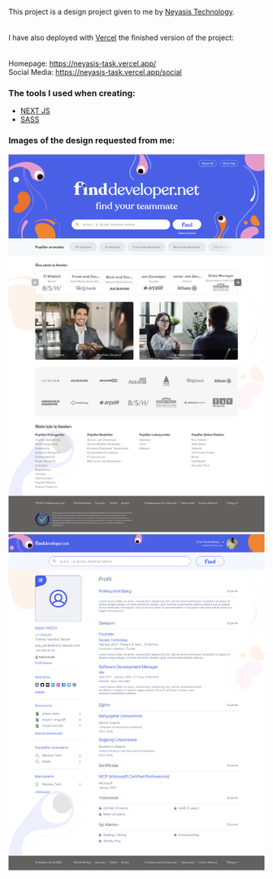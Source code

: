 This project is a design project given to me by [Neyasis Technology](https://neyasis.com/index.html).<br/>
<br/>
<br/>
I have also deployed with [Vercel](https://vercel.com/) the finished version of the project:<br/> 
<br/>
<br/>
Homepage: https://neyasis-task.vercel.app/ <br/> 
Social Media: https://neyasis-task.vercel.app/social <br/> 

### The tools I used when creating:
- [NEXT JS](https://nextjs.org/)
- [SASS](https://sass-lang.com/)

### Images of the design requested from me:
![](project-design-1.png)
![](project-design-2.png)
